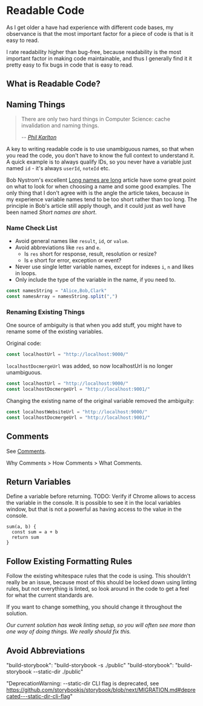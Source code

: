 # Readable Code

As I get older a have had experience with different code bases, my observance is that the most important factor for a piece of code is that is it easy to read.

I rate readability higher than bug-free, because readability is the most important factor in making code maintainable, and thus I generally find it it pretty easy to fix bugs in code that is easy to read.

## What is Readable Code?

## Naming Things

> There are only two hard things in Computer Science: cache invalidation and naming things.
>
> -- *[Phil Karlton][1]*

[1]:https://martinfowler.com/bliki/TwoHardThings.html

A key to writing readable code is to use unambiguous names, so that when you read the code, you don't have to know the full context to understand it. A quick example is to always qualify IDs, so you never have a variable just named `id` - it's always `userId`, `noteId` etc.

Bob Nystrom's excellent [Long names are long](http://journal.stuffwithstuff.com/2016/06/16/long-names-are-long/) article have some great point on what to look for when choosing a name and some good examples. The only thing that I don't agree with is the angle the article takes, because in my experience variable names tend to be too short rather than too long. The principle in Bob's article still apply though, and it could just as well have been named *Short names are short*.

### Name Check List

* Avoid general names like `result`, `id`, or `value`.
* Avoid abbreviations like `res` and `e`.
  * Is `res` short for response, result, resolution or resize?
  * Is `e` short for error, exception or event?
* Never use single letter variable names, except for indexes `i`, `n` and likes in loops.
* Only include the type of the variable in the name, if you need to.

```typescript
const namesString = "Alice,Bob,Clark"
const namesArray = namesString.split(",")
```

### Renaming Existing Things

One source of ambiguity is that when you add stuff, you might have to rename some of the existing variables.

Original code:

```typescript
const localhostUrl = "http://localhost:9000/"
```

`localhostDocmergeUrl` was added, so now localhostUrl is no longer unambiguous.

```typescript
const localhostUrl = "http://localhost:9000/"
const localhostDocmergeUrl = "http://localhost:9001/"
```

Changing the existing name of the original variable removed the ambiguity:

```typescript
const localhostWebsiteUrl = "http://localhost:9000/"
const localhostDocmergeUrl = "http://localhost:9001/"
```

## Comments

See [Comments](comments.md).

Why Comments > How Comments > What Comments.

## Return Variables

Define a variable before returning. TODO: Verify if Chrome allows to access the variable in the console. It is possible to see it in the local variables window, but that is not a powerful as having access to the value in the console.

    sum(a, b) {
      const sum = a + b
      return sum
    }

## Follow Existing Formatting Rules

Follow the existing whitespace rules that the code is using. This shouldn't really be an issue, because most of this should be locked down using linting rules, but not everything is linted, so look around in the code to get a feel for what the current standards are.

If you want to change something, you should change it throughout the solution.

*Our current solution has  weak linting setup, so you will often see more than one way of doing things. We really should fix this.*

## Avoid Abbreviations

"build-storybook": "build-storybook -s ./public"
"build-storybook": "build-storybook --static-dir ./public"


"DeprecationWarning: --static-dir CLI flag is deprecated, see <https://github.com/storybookjs/storybook/blob/next/MIGRATION.md#deprecated---static-dir-cli-flag>"
